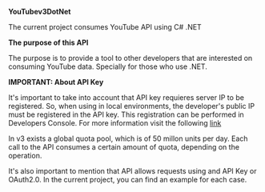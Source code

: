 <p><b>YouTubev3DotNet</b></p>

<p>The current project consumes YouTube API using C# .NET</p>

<p><b>The purpose of this API</b></p>

<p>The purpose is to provide a tool to other developers that are interested on consuming YouTube data. Specially for those who use .NET.</p>

<p><b>IMPORTANT: About API Key</b></p>

<p>It's important to take into account that API key requieres server IP to be registered. So, when using in local environments, the developer's public IP must be registered in the API key. This registration can be performed in Developers Console. For more information visit the following <a href="https://developers.google.com/youtube/2.0/deprecation_faq">link</a></p>

<p>In v3 exists a global quota pool, which is of 50 millon units per day. Each call to the API consumes a certain amount of quota, depending on the operation.</p>

<p>It's also important to mention that API allows requests using and API Key or OAuth2.0. In the current project, you can find an example for each case.</p>

